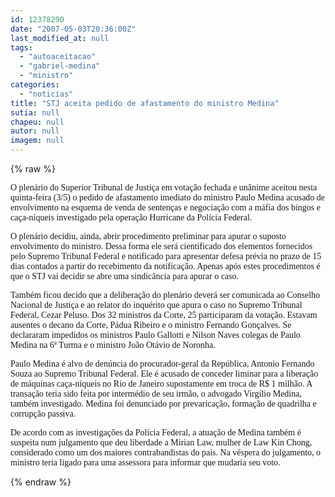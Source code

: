 ```yaml
---
id: 12378290
date: "2007-05-03T20:36:00Z"
last_modified_at: null
tags:
  - "autoaceitacao"
  - "gabriel-medina"
  - "ministro"
categories:
  - "noticias"
title: "STJ aceita pedido de afastamento do ministro Medina"
sutia: null
chapeu: null
autor: null
imagem: null
---
```

{% raw %}
<p><P><FONT face=Verdana>O&nbsp;plenário do Superior Tribunal de Justiça em votação fechada e unânime aceitou nesta quinta-feira (3/5) o pedido de afastamento imediato do ministro Paulo Medina acusado de envolvimento na esquema de venda de sentenças e negociação com a máfia dos bingos e caça-níqueis investigado pela operação Hurricane da Polícia Federal.</FONT></P></p>
<p><P><FONT face=Verdana>O plenário decidiu, ainda, abrir procedimento preliminar para apurar o suposto envolvimento do ministro. Dessa forma ele será cientificado dos elementos fornecidos pelo Supremo Tribunal Federal e notificado para apresentar defesa prévia no prazo de 15 dias contados a partir do recebimento da notificação. Apenas após estes procedimentos é que o STJ vai decidir se abre uma sindicância para apurar o caso.</FONT></P></p>
<p><P><FONT face=Verdana>Também ficou decido que a deliberação do plenário deverá ser comunicada ao Conselho Nacional de Justiça e ao relator do inquérito que apura o caso no Supremo Tribunal Federal, Cezar Peluso. Dos 32 ministros da Corte, 25 participaram da votação. Estavam ausentes o decano da Corte, Pádua Ribeiro e o ministro Fernando Gonçalves. Se declararam impedidos os ministros Paulo Gallotti e Nilson Naves colegas de Paulo Medina na 6ª Turma e o ministro João Otávio de Noronha.</FONT></P></p>
<p><P><FONT face=Verdana>Paulo Medina é alvo de denúncia do procurador-geral da República, Antonio Fernando Souza ao Supremo Tribunal Federal. Ele é acusado de conceder liminar para a liberação de máquinas caça-níqueis no Rio de Janeiro supostamente em troca de R$ 1 milhão. A transação teria sido feita por intermédio de seu irmão, o advogado Virgílio Medina, também investigado. Medina foi denunciado por prevaricação, formação de quadrilha e corrupção passiva.</FONT></P></p>
<p><P><FONT face=Verdana>De acordo com as investigações da Polícia Federal, a atuação de Medina também é suspeita num julgamento que deu liberdade a Mirian Law, mulher de Law Kin Chong, considerado como um dos maiores contrabandistas do país. Na véspera do julgamento, o ministro teria ligado para uma assessora para informar que mudaria seu voto.<BR></FONT></P> </p>
{% endraw %}